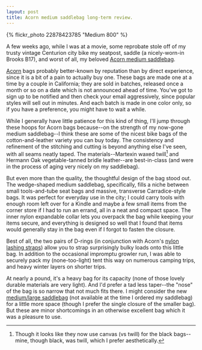 ```yaml
---
layout: post
title: Acorn medium saddlebag long-term review.
---
```


{% flickr_photo 22878423785 "Medium 800" %}

A few weeks ago, while I was at a movie, some reprobate stole off of
my trusty vintage Centurion city bike my seatpost, saddle (a
nicely-worn-in Brooks B17), and worst of all, my beloved
[Acorn medium saddlebag](http://www.acornbags.com/products/medium-saddlebag).

[Acorn](http://acornbags.com/) bags probably better-known by
reputation than by direct experience, since it is a bit of a pain to
actually buy one. These bags are made one at a time by a couple in
California; they are sold in batches, released once a month or so on a
date which is not announced ahead of time. You've got to sign up to be
notified and then check your email aggressively, since popular styles
will sell out in minutes. And each batch is made in one color only, so
if you have a preference, you might have to wait a while.

While I generally have little patience for this kind of thing, I'll
jump through these hoops for Acorn bags because--on the strength of my
now-gone medium saddlebag--I think these are some of the nicest bike
bags of the cotton-and-leather variety you can buy today. The
consistency and refinement of the stitching and cutting is beyond
anything else I've seen, with all seams neatly taped. The
materials--Martexin waxed twill[^1] and Hermann Oak vegetable-tanned
bridle leather--are best-in-class (and were in the process of aging
very nicely on my saddlebag).

But even more than the quality, the thoughtful design of the bag stood
out. The wedge-shaped medium saddlebag, specifically, fills a niche
between small tools-and-tube seat bags and massive, transverse
Carradice-style bags. It was perfect for everyday use in the city; I
could carry tools with enough room left over for a Kindle and maybe a
few small items from the corner store if I had to run an errand, all
in a neat and compact space. The inner nylon expandable collar lets
you overpack the bag while keeping your items secure, and everything
is designed so well that I found that items would generally stay in
the bag even if I forgot to fasten the closure.

Best of all, the two pairs of D-rings (in conjunction with Acorn's
[nylon lashing straps](http://www.acornbags.com/collections/accessories/products/nylon-lashing-strap-set))
allow you to strap surprisingly bulky loads onto this little bag. In
addition to the occasional impromptu growler run, I was able to
securely pack my (none-too-light) tent this way on numerous camping
trips, and heavy winter layers on shorter trips.

At nearly a pound, it's a heavy bag for its capacity (none of those
lovely durable materials are very light). And I'd prefer a tad less
taper--the "nose" of the bag is so narrow that not much fits there. I
might consider the new
[medium/large saddlebag](http://www.acornbags.com/collections/all/products/medium-large-saddlebag)
(not available at the time I ordered my saddlebag) for a little more
space (though I prefer the single closure of the smaller bag). But
these are minor shortcomings in an otherwise excellent bag which it
was a pleasure to use.

[^1]: Though it looks like they now use canvas (vs twill) for the
    black bags--mine, though black, was twill, which I prefer
    aesthetically.
